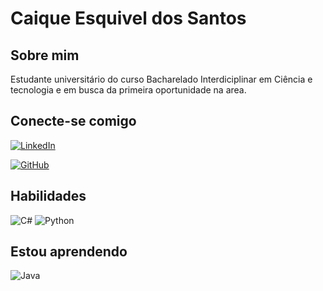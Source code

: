 # Caique Esquivel dos Santos

## Sobre mim
Estudante universitário do curso Bacharelado Interdiciplinar em Ciência e tecnologia e em busca da primeira oportunidade na area.
## Conecte-se comigo
[![LinkedIn](https://img.shields.io/badge/LinkedIn-0077B5?style=for-the-badge&logo=linkedin&logoColor=white)](https://www.linkedin.com/in/caique-esquivel-74a64322b/)

[![GitHub](https://img.shields.io/badge/GitHub-100000?style=for-the-badge&logo=github&logoColor=white)](https://github.com/Caiique-esquiivell)


## Habilidades
![C#](https://img.shields.io/badge/C%23-239120?style=for-the-badge&logo=c-sharp&logoColor=white)
![Python](https://img.shields.io/badge/python-3670A0?style=for-the-badge&logo=python&logoColor=ffdd54)
## Estou aprendendo
![Java](https://img.shields.io/badge/java-%23ED8B00.svg?style=for-the-badge&logo=openjdk&logoColor=white)